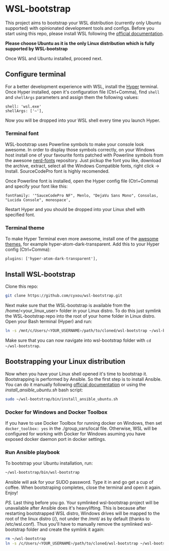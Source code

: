 # WSL-bootstrap

This project aims to bootstrap your WSL distribution (currently only Ubuntu supported) with opinionated development tools and configs.
Before you start using this repo, please install WSL following the [official documentation](https://docs.microsoft.com/en-us/windows/wsl/install-win10#for-anniversary-update-and-creators-update-install-using-lxrun).

__Please choose Ubuntu as it is the only Linux distribution which is fully supported by WSL-bootstrap__

Once WSL and Ubuntu installed, proceed next.

## Configure terminal

For a better development experience with WSL, install the [Hyper](https://hyper.is) terminal.
Once Hyper installed, open it's configuration file (Ctrl+Comma), find `shell` and `shellArgs` parameters and assign them the following values:

```
shell: 'wsl.exe'
shellArgs: ['~'],
```

Now you will be dropped into your WSL shell every time you launch Hyper.

### Terminal font

WSL-bootstrap uses Powerline symbols to make your console look awesome. In order to display those symbols correctly, on your Windows host install one of your favourite fonts patched with Powerline symbols from the awesone [nerd-fonts](https://github.com/ryanoasis/nerd-fonts/releases) repository. Just pickup the font you like, download the archive, extract, select all the Windows Compatible fonts, right click -> Install. SourceCodePro font is highly recomended.

Once Powerline font is installed, open the Hyper config file (Ctrl+Comma) and specify your font like this:

```
fontFamily: '"SauceCodePro NF", Menlo, "DejaVu Sans Mono", Consolas, "Lucida Console", monospace',
```

Restart Hyper and you should be dropped into your Linux shell with specified font.

### Terminal theme

To make Hyper Terminal even more awesome, install one of the [awesome themes](https://github.com/bnb/awesome-hyper#themes), for example hyper-atom-dark-transparent. Add this to your Hyper config (Ctrl+Comma):

```
plugins: ['hyper-atom-dark-transparent'],
```


## Install WSL-bootstrap

Clone this repo:

```sh
git clone https://github.com/cyxou/wsl-bootstrap.git
```

Next make sure that the WSL-bootstrap is available from the /home/<your_linux_user> folder in your Linux distro.
To do this just symlink the WSL-bootstrap repo into the root of your home folder in Linux distro. Open your Bash terminal (Hyper) and run:

```sh
ln -s /mnt/c/Users/<YOUR_USERNAME>/path/to/cloned/wsl-bootstrap ~/wsl-bootstrap
```
Make sure that you can now navigate into wsl-bootstrap folder with `cd ~/wsl-bootstrap`.

## Bootstrapping your Linux distribution

Now when you have your Linux shell opened it's time to bootstrap it.
Bootstrapping is performed by Ansible. So the first step is to install Ansible.
You can do it manually following [official documentation](http://docs.ansible.com/ansible/latest/intro_installation.html#latest-releases-via-apt-ubuntu) or using the *install_ansible_ubuntu.sh* bash script:

```sh
sudo ~/wsl-bootstrap/bin/install_ansible_ubuntu.sh
```

### Docker for Windows and Docker Toolbox

If you have to use Docker Toolbox for running docker on Windows, then set `docker_toolbox: yes` in the ./group_vars/local file.
Otherwise, WSL will be configured for working with Docker for Windows asuming you have exposed docker daemon port in docker settings.

### Run Ansible playbook

To bootstrap your Ubuntu installation, run:

```sh
~/wsl-bootstrap/bin/wsl-bootstrap
```

Ansible will ask for your SUDO password. Type it in and go get a cup of coffee. When bootstraping completes, close the terminal and open it again. Enjoy!

_PS._ Last thing before you go. Your symlinked wsl-bootstrap project will be unavailable after Ansible does it's heavylifting. This is because after restarting bootstrapped WSL distro, Windows drives will be mapped to the root of the linux distro (/), not under the /mnt/ as by default (thanks to /etc/wsl.conf). Thus you'll have to manually remove the symlinked wsl-bootstrap folder and create the symlink it again:

```sh
rm ~/wsl-bootstrap
ln -s /c/Users/<YOUR_USERNAME>/path/to/cloned/wsl-bootstrap ~/wsl-bootstrap
```
